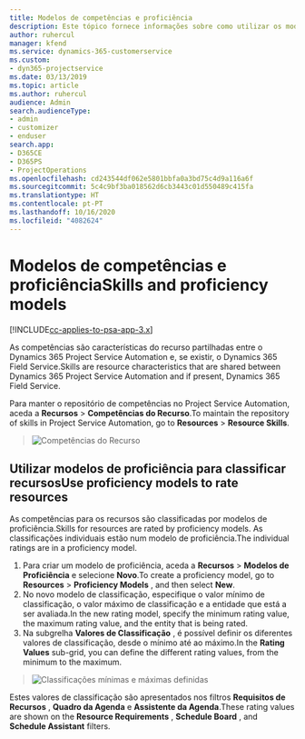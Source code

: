 ```yaml
---
title: Modelos de competências e proficiência
description: Este tópico fornece informações sobre como utilizar os modelos de competências e proficiência.
author: ruhercul
manager: kfend
ms.service: dynamics-365-customerservice
ms.custom:
- dyn365-projectservice
ms.date: 03/13/2019
ms.topic: article
ms.author: ruhercul
audience: Admin
search.audienceType:
- admin
- customizer
- enduser
search.app:
- D365CE
- D365PS
- ProjectOperations
ms.openlocfilehash: cd243544df062e5801bbfa0a3bd75c4d9a116a6f
ms.sourcegitcommit: 5c4c9bf3ba018562d6cb3443c01d550489c415fa
ms.translationtype: HT
ms.contentlocale: pt-PT
ms.lasthandoff: 10/16/2020
ms.locfileid: "4082624"
---
```

# <a name="skills-and-proficiency-models"></a><span data-ttu-id="0ecc4-103">Modelos de competências e proficiência</span><span class="sxs-lookup"><span data-stu-id="0ecc4-103">Skills and proficiency models</span></span>

[!INCLUDE[cc-applies-to-psa-app-3.x](../includes/cc-applies-to-psa-app-3x.md)]

<span data-ttu-id="0ecc4-104">As competências são características do recurso partilhadas entre o Dynamics 365 Project Service Automation e, se existir, o Dynamics 365 Field Service.</span><span class="sxs-lookup"><span data-stu-id="0ecc4-104">Skills are resource characteristics that are shared between Dynamics 365 Project Service Automation and if present, Dynamics 365 Field Service.</span></span> 

<span data-ttu-id="0ecc4-105">Para manter o repositório de competências no Project Service Automation, aceda a **Recursos** \> **Competências do Recurso**.</span><span class="sxs-lookup"><span data-stu-id="0ecc4-105">To maintain the repository of skills in Project Service Automation, go to **Resources** \> **Resource Skills**.</span></span> 

> ![Competências do Recurso](media/Resource-Management-image84.png)

## <a name="use-proficiency-models-to-rate-resources"></a><span data-ttu-id="0ecc4-107">Utilizar modelos de proficiência para classificar recursos</span><span class="sxs-lookup"><span data-stu-id="0ecc4-107">Use proficiency models to rate resources</span></span>

<span data-ttu-id="0ecc4-108">As competências para os recursos são classificadas por modelos de proficiência.</span><span class="sxs-lookup"><span data-stu-id="0ecc4-108">Skills for resources are rated by proficiency models.</span></span> <span data-ttu-id="0ecc4-109">As classificações individuais estão num modelo de proficiência.</span><span class="sxs-lookup"><span data-stu-id="0ecc4-109">The individual ratings are in a proficiency model.</span></span> 

1. <span data-ttu-id="0ecc4-110">Para criar um modelo de proficiência, aceda a **Recursos** \> **Modelos de Proficiência** e selecione **Novo**.</span><span class="sxs-lookup"><span data-stu-id="0ecc4-110">To create a proficiency model, go to **Resources** \> **Proficiency Models** , and then select **New**.</span></span>
2. <span data-ttu-id="0ecc4-111">No novo modelo de classificação, especifique o valor mínimo de classificação, o valor máximo de classificação e a entidade que está a ser avaliada.</span><span class="sxs-lookup"><span data-stu-id="0ecc4-111">In the new rating model, specify the minimum rating value, the maximum rating value, and the entity that is being rated.</span></span>
3. <span data-ttu-id="0ecc4-112">Na subgrelha **Valores de Classificação** , é possível definir os diferentes valores de classificação, desde o mínimo até ao máximo.</span><span class="sxs-lookup"><span data-stu-id="0ecc4-112">In the **Rating Values** sub-grid, you can define the different rating values, from the minimum to the maximum.</span></span>

> ![Classificações mínimas e máximas definidas](media/Resource-Management-image85.png)

<span data-ttu-id="0ecc4-114">Estes valores de classificação são apresentados nos filtros **Requisitos de Recursos** , **Quadro da Agenda** e **Assistente da Agenda**.</span><span class="sxs-lookup"><span data-stu-id="0ecc4-114">These rating values are shown on the **Resource Requirements** , **Schedule Board** , and **Schedule Assistant** filters.</span></span>
